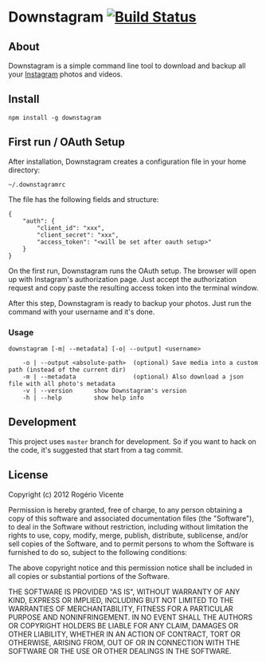 # Downstagram [![Build Status](https://travis-ci.org/rogeriopvl/downstagram.svg?branch=master)](https://travis-ci.org/rogeriopvl/downstagram)

## About

Downstagram is a simple command line tool to download and backup all your [Instagram][0] photos and videos.

## Install

    npm install -g downstagram

## First run / OAuth Setup

After installation, Downstagram creates a configuration file in your home directory:

    ~/.downstagramrc

The file has the following fields and structure:

    {
        "auth": {
            "client_id": "xxx",
            "client_secret": "xxx",
            "access_token": "<will be set after oauth setup>"
        }
    }

On the first run, Downstagram runs the OAuth setup. The browser will open up with Instagram's authorization page. Just accept the authorization request and copy paste the resulting access token into the terminal window.

After this step, Downstagram is ready to backup your photos. Just run the command with your username and it's done.


### Usage

    downstagram [-m| --metadata] [-o| --output] <username>

        -o | --output <absolute-path>  (optional) Save media into a custom path (instead of the current dir)
        -m | --metadata                (optional) Also download a json file with all photo's metadata
        -v | --version      show Downstagram's version
        -h | --help         show help info

## Development

This project uses `master` branch for development. So if you want to hack on the code, it's suggested that start from a tag commit.

## License

Copyright (c) 2012 Rogério Vicente

Permission is hereby granted, free of charge, to any person obtaining a copy of this software and associated documentation files (the "Software"), to deal in the Software without restriction, including without limitation the rights to use, copy, modify, merge, publish, distribute, sublicense, and/or sell copies of the Software, and to permit persons to whom the Software is furnished to do so, subject to the following conditions:

The above copyright notice and this permission notice shall be included in all copies or substantial portions of the Software.

THE SOFTWARE IS PROVIDED "AS IS", WITHOUT WARRANTY OF ANY KIND, EXPRESS OR IMPLIED, INCLUDING BUT NOT LIMITED TO THE WARRANTIES OF MERCHANTABILITY, FITNESS FOR A PARTICULAR PURPOSE AND NONINFRINGEMENT. IN NO EVENT SHALL THE AUTHORS OR COPYRIGHT HOLDERS BE LIABLE FOR ANY CLAIM, DAMAGES OR OTHER LIABILITY, WHETHER IN AN ACTION OF CONTRACT, TORT OR OTHERWISE, ARISING FROM, OUT OF OR IN CONNECTION WITH THE SOFTWARE OR THE USE OR OTHER DEALINGS IN THE SOFTWARE.

[0]: http://instagram.com
